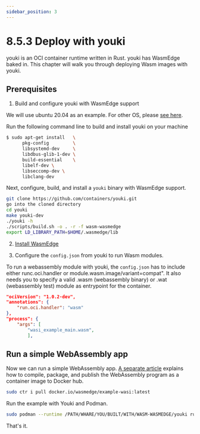 ```yaml
---
sidebar_position: 3
---
```


# 8.5.3 Deploy with youki

youki is an OCI container runtime written in Rust. youki has WasmEdge baked in. This chapter will walk you through deploying Wasm images with youki.

## Prerequisites

1. Build and configure youki with WasmEdge support

We will use ubuntu 20.04 as an example. For other OS, please [see here](https://containers.github.io/youki/user/basic_setup.html).

Run the following command line to build and install youki on your machine

```bash
$ sudo apt-get install   \
      pkg-config         \
      libsystemd-dev     \
      libdbus-glib-1-dev \
      build-essential    \
      libelf-dev \
      libseccomp-dev \
      libclang-dev
```
Next, configure, build, and install a `youki` binary with WasmEdge support.

```bash
git clone https://github.com/containers/youki.git
go into the cloned directory
cd youki
make youki-dev 
./youki -h 
./scripts/build.sh -o . -r -f wasm-wasmedge
export LD_LIBRARY_PATH=$HOME/.wasmedge/lib
```

2. [Install WasmEdge](../../build-and-run/install)

3. Configure the `config.json` from youki to run Wasm modules.

To run a webassembly module with youki, the `config.json` has to include either runc.oci.handler or module.wasm.image/variant=compat". It also needs you to specify a valid .wasm (webassembly binary) or .wat (webassembly test) module as entrypoint for the container.

```json
"ociVersion": "1.0.2-dev",
"annotations": {
    "run.oci.handler": "wasm"
},
"process": {
    "args": [
        "wasi_example_main.wasm",
        ],
```


## Run a simple WebAssembly app

Now we can run a simple WebAssembly app. [A separate article](https://github.com/second-state/wasmedge-containers-examples/blob/main/simple_wasi_app.md) explains how to compile, package, and publish the WebAssembly program as a container image to Docker hub.

```bash
sudo ctr i pull docker.io/wasmedge/example-wasi:latest
```

Run the example with Youki and Podman.

```bash
sudo podman --runtime /PATH/WHARE/YOU/BUILT/WITH/WASM-WASMEDGE/youki run /wasi_example_main.wasm 50000000
```

That's it.
